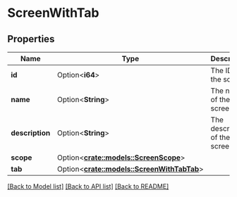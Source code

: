 # ScreenWithTab

## Properties

Name | Type | Description | Notes
------------ | ------------- | ------------- | -------------
**id** | Option<**i64**> | The ID of the screen. | [optional][readonly]
**name** | Option<**String**> | The name of the screen. | [optional][readonly]
**description** | Option<**String**> | The description of the screen. | [optional][readonly]
**scope** | Option<[**crate::models::ScreenScope**](Screen_scope.md)> |  | [optional]
**tab** | Option<[**crate::models::ScreenWithTabTab**](ScreenWithTab_tab.md)> |  | [optional]

[[Back to Model list]](../README.md#documentation-for-models) [[Back to API list]](../README.md#documentation-for-api-endpoints) [[Back to README]](../README.md)


